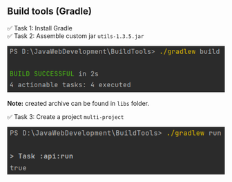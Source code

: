 ## Build tools (Gradle)
✅ Task 1: Install Gradle \
✅ Task 2: Assemble custom jar `utils-1.3.5.jar`

![](images/build.png)

<b>Note:</b> created archive can be found in `libs` folder.

✅ Task 3: Create a project `multi-project`

![](images/run.png)
